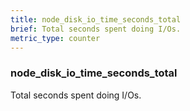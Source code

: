 ```yaml
---
title: node_disk_io_time_seconds_total
brief: Total seconds spent doing I/Os.
metric_type: counter
---
```

### node_disk_io_time_seconds_total

Total seconds spent doing I/Os.